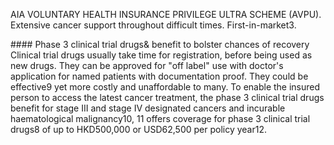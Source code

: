 AIA VOLUNTARY HEALTH INSURANCE PRIVILEGE ULTRA SCHEME (AVPU). Extensive cancer support throughout difficult times. First-in-market3. 

<figure>
</figure>  
#### Phase 3 clinical trial drugs& benefit to bolster chances of recovery  
Clinical trial drugs usually take time for
registration, before being used as new drugs.
They can be approved for "off label" use with
doctor's application for named patients with
documentation proof. They could be effective9
yet more costly and unaffordable to many.  
To enable the insured person to access the latest
cancer treatment, the phase 3 clinical trial drugs
benefit for stage III and stage IV designated
cancers and incurable haematological
malignancy10, 11 offers coverage for phase 3
clinical trial drugs8 of up to HKD500,000 or
USD62,500 per policy year12.  
<figure>
</figure>